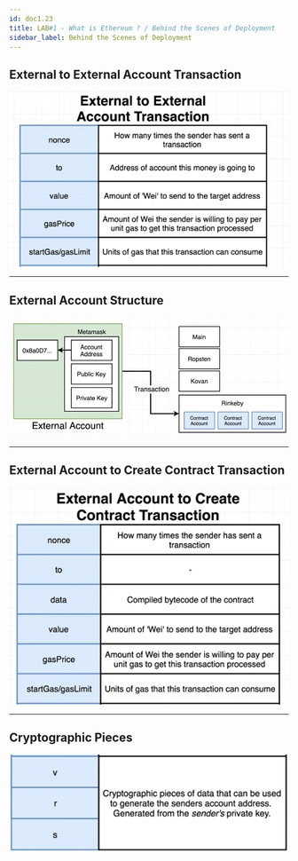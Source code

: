 ```yaml
---
id: doc1.23
title: LAB#1 - What is Ethereum ? / Behind the Scenes of Deployment
sidebar_label: Behind the Scenes of Deployment
---
```


## External to External Account Transaction



![alt text](.\assets\Imagem23_1.jpg)

---


## External Account Structure

![alt text](.\assets\Imagem23_2.jpg)


---

## External Account to Create Contract Transaction

![alt text](.\assets\Imagem23_3.jpg)

---

## Cryptographic Pieces

![alt text](.\assets\Imagem23_4.jpg)

